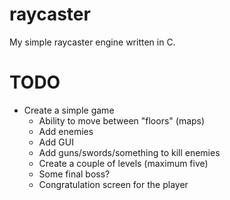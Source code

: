 # raycaster

My simple raycaster engine written in C.

# TODO

- Create a simple game
    - Ability to move between "floors" (maps)
    - Add enemies
    - Add GUI
    - Add guns/swords/something to kill enemies
    - Create a couple of levels (maximum five)
    - Some final boss?
    - Congratulation screen for the player
